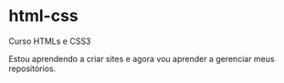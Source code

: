 # html-css
 Curso HTMLs e CSS3

 Estou aprendendo a criar sites e agora vou aprender a gerenciar meus repositórios.
 